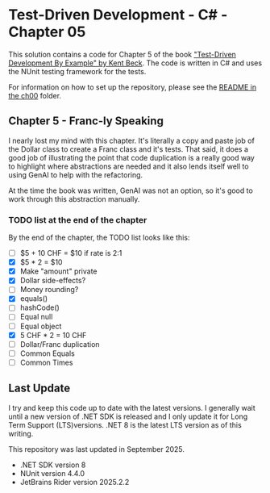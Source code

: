 # Test-Driven Development - C# - Chapter 05

This solution contains a code for Chapter 5 of the book ["Test-Driven Development By Example" by 
Kent Beck](https://a.co/d/1sr05eT). The code is written in C# and uses the NUnit testing framework for the tests. 

For information on how to set up the repository, please see the [README in the ch00](../ch00/README.md) folder.

## Chapter 5 - Franc-ly Speaking
I nearly lost my mind with this chapter. It's literally a copy and paste job of the Dollar class to create a Franc class 
and it's tests. That said, it does a good job of illustrating the point that code duplication is a really good way to 
highlight where abstractions are needed and it also lends itself well to using GenAI to help with the refactoring.

At the time the book was written, GenAI was not an option, so it's good to work through this abstraction manually.

### TODO list at the end of the chapter
By the end of the chapter, the TODO list looks like this:
- [ ] \$5 + 10 CHF = $10 if rate is 2:1
- [x] \$5 * 2 = $10
- [x] Make "amount" private
- [x] Dollar side-effects?
- [ ] Money rounding?
- [x] equals()
- [ ] hashCode()
- [ ] Equal null
- [ ] Equal object
- [x] 5 CHF * 2 = 10 CHF
- [ ] Dollar/Franc duplication
- [ ] Common Equals
- [ ] Common Times

## Last Update
I try and keep this code up to date with the latest versions. I generally wait until a new version of .NET SDK is 
released and I only update it for Long Term Support (LTS)versions. .NET 8 is the latest LTS version as of this writing.

This repository was last updated in September 2025.
- .NET SDK version 8
- NUnit version 4.4.0
- JetBrains Rider version 2025.2.2